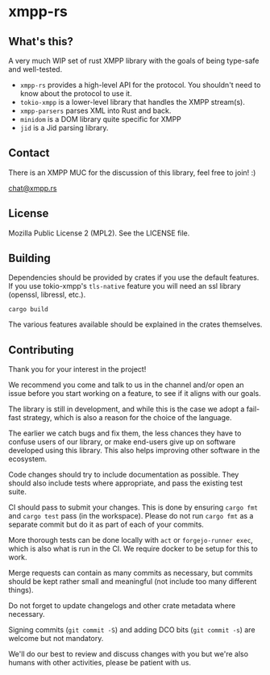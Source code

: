 xmpp-rs
=======

What's this?
------------

A very much WIP set of rust XMPP library with the goals of being type-safe and
well-tested.

- `xmpp-rs` provides a high-level API for the protocol. You shouldn't need to
  know about the protocol to use it.
- `tokio-xmpp` is a lower-level library that handles the XMPP stream(s).
- `xmpp-parsers` parses XML into Rust and back.
- `minidom` is a DOM library quite specific for XMPP
- `jid` is a Jid parsing library.

Contact
-------

There is an XMPP MUC for the discussion of this library, feel free to join! :)

[chat@xmpp.rs](xmpp:chat@xmpp.rs?join)

License
-------

Mozilla Public License 2 (MPL2). See the LICENSE file.

Building
--------

Dependencies should be provided by crates if you use the default features. If
you use tokio-xmpp's `tls-native` feature you will need an ssl library
(openssl, libressl, etc.).

```
cargo build
```

The various features available should be explained in the crates themselves.

Contributing
------------

Thank you for your interest in the project!

We recommend you come and talk to us in the channel and/or open an issue
before you start working on a feature, to see if it aligns with our goals.

The library is still in development, and while this is the case we adopt a
fail-fast strategy, which is also a reason for the choice of the language.

The earlier we catch bugs and fix them, the less chances they have to confuse
users of our library, or make end-users give up on software developed using
this library. This also helps improving other software in the ecosystem.

Code changes should try to include documentation as possible. They should also
include tests where appropriate, and pass the existing test suite.

CI should pass to submit your changes. This is done by ensuring `cargo fmt`
and `cargo test` pass (in the workspace). Please do not run `cargo fmt` as a
separate commit but do it as part of each of your commits.

More thorough tests can be done locally with `act` or `forgejo-runner
exec`, which is also what is run in the CI. We require docker to be setup for
this to work.

Merge requests can contain as many commits as necessary, but commits should be
kept rather small and meaningful (not include too many different things).

Do not forget to update changelogs and other crate metadata where necessary.

Signing commits (`git commit -S`) and adding DCO bits (`git commit -s`) are
welcome but not mandatory.

We'll do our best to review and discuss changes with you but we're also humans
with other activities, please be patient with us.

